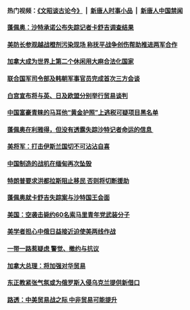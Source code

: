 #### 热门视频：[《文昭谈古论今》](https://github.com/gfw-breaker/wenzhao/blob/master/README.md?t=10171234) &nbsp;|&nbsp; [新唐人时事小品](https://github.com/gfw-breaker/ntdtv-comedy/blob/master/README.md?t=10171234) &nbsp;|&nbsp; [新唐人中国禁闻](https://github.com/gfw-breaker/ntdtv-news/blob/master/README.md?t=10171234)

#### [蓬佩奥：沙特承诺公布失踪记者卡舒吉调查结果 ](../pages/z__yoerrvp/4617042.md?t=10171234) 

#### [美防长参观越战橙剂污染现场 称抚平战争创伤帮助推进两军合作](../pages/z__yoerrvp/4616885.md?t=10171234) 

#### [加拿大成为世界上第二个休闲用大麻合法化国家](../pages/z__yoerrvp/4616878.md?t=10171234) 

#### [联合国军司令部及韩朝军事官员完成首次三方会谈](../pages/z__yoerrvp/4616861.md?t=10171234) 

#### [白宫宣布将与英、日及欧盟分别举行贸易谈判](../pages/z__yoerrvp/4616855.md?t=10171234) 

#### [中国富豪青睐的马耳他“黄金护照”上逃税可疑项目黑名单](../pages/z__yoerrvp/4616808.md?t=10171234) 

#### [蓬佩奥在利雅得，但没有透露失踪沙特记者命运的信息 ](../pages/z__yoerrvp/4616400.md?t=10171234) 

#### [美将军：打击伊斯兰国切不可沾沾自喜](../pages/z__yoerrvp/4616412.md?t=10171234) 

#### [中国制造的战机在缅甸再次坠毁](../pages/z__yoerrvp/4616366.md?t=10171234) 

#### [特朗普要求洪都拉斯阻止移民 否则将切断援助](../pages/z__yoerrvp/4616336.md?t=10171234) 

#### [蓬佩奥就卡舒吉失踪案与沙特国王会面](../pages/z__yoerrvp/4616086.md?t=10171234) 

#### [美国：空袭击毙约60名索马里青年党武装分子](../pages/z__yoerrvp/4616080.md?t=10171234) 

#### [美学者担心中俄日益接近迫使美两线作战](../pages/z__yoerrvp/4615992.md?t=10171234) 

#### [一带一路惹疑虑 警觉、撤约与抗议](../pages/z__yoerrvp/4615977.md?t=10171234) 

#### [加拿大总理：将加强对华贸易](../pages/z__yoerrvp/4615849.md?t=10171234) 

#### [东正教紧张气氛或为俄罗斯入侵乌克兰提供新借口](../pages/z__yoerrvp/4615804.md?t=10171234) 

#### [路透：中美贸易战之际 中非贸易可能提升 ](../pages/z__yoerrvp/4615605.md?t=10171234) 

